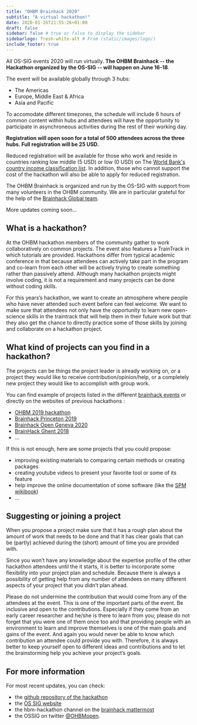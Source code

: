 ```yaml
---
title: "OHBM Brainhack 2020"
subtitle: "A virtual hackathon!"
date: 2020-01-26T21:55:26+01:00
draft: false
sidebar: false # true or false to display the sidebar
sidebarlogo: fresh-white-alt # From (static/images/logo/)
include_footer: true
---
```


All OS-SIG events 2020 will run virtually. **The OHBM Brainhack -- the Hackathon organized by the OS-SIG -- will happen on June 16-18**. 

The event will be available globally through 3 hubs:
-   The Americas
-   Europe, Middle East & Africa
-   Asia and Pacific

To accomodate different timezones, the schedule will include 6 hours of common content within hubs and attendees will have the opportunity to participate in asynchroneous activities during the rest of their working day.

**Registration will open soon for a total of 500 attendees across the three hubs. Full registration will be 25 USD.** 

Reduced registration will be available for those who work and reside in countries ranking low middle (5 USD) or low (0 USD) on The [World Bank's country income classification list](https://www.humanbrainmapping.org/files/2020/List%20of%20Economies.pdf). In addition, those who cannot support the cost of the hackathon will also be able to apply for reduced registration.

The OHBM Brainhack is organized and run by the OS-SIG with support from many volunteers in the OHBM community. We are in particular grateful for the help of the [Brainhack Global team](http://www.brainhack.org/global2019/). 

More updates coming soon...

## What is a hackathon?

At the OHBM hackathon members of the community gather to work collaboratively on common projects. The event also features a TrainTrack in which tutorials are provided. Hackathons differ from typical academic conference in that because attendees can actively take part in the program and co-learn from each other will be actively trying to create something rather than passively attend. Although many hackathon projects might involve coding, it is not a requirement and many projects can be done without coding skills.

For this years’s hackathon, we want to create an atmosphere where people who have never attended such event before can feel welcome. We want to make sure that attendees not only have the opportunity to learn new open-science skills in the traintrack that will help them in their future work but that they also get the chance to directly practice some of those skills by joining and collaborate on a hackathon project.

## What kind of projects can you find in a hackathon?

The projects can be things the project leader is already working on, or a project they would like to receive contribution/opinion/help, or a completely new project they would like to accomplish with group work.

You can find example of projects listed in the different [brainhack events](http://www.brainhack.org/) or directly on the websites of previous hackathons :

-   [OHBM 2019 hackathon](https://github.com/ohbm/hackathon2019/issues)
-   [Brainhack Princeton 2019](https://github.com/brainhack-princeton/brainhack-princeton-2019)
-   [Brainhack Open Geneva 2020](https://brainhack.ch/#portfolio)
-   [BrainHack Ghent 2018](https://brainhackghent.github.io)
-   ...

If this is not enough, here are some projects that you could propose:
-   improving existing materials to comparing certain methods or creating packages
-   creating youtube videos to present your favorite tool or some of its feature
-   help improve the online documentation of some software (like the [SPM wikibook](https://en.wikibooks.org/wiki/SPM))
-   ...

## Suggesting or joining a project

When you propose a project make sure that it has a rough plan about the amount of work that needs to be done and that it has clear goals that can be (partly) achieved during the (short) amount of time you are provided with.

Since you won’t have any knowledge about the expertise profile of the other hackathon attendees until the it starts, it is better to incorporate some flexibility into your project plan and schedule. Because there is always a possibility of getting help from any number of attendees on many different aspects of your project that you didn’t plan ahead.

Please do not undermine the contribution that would come from any of the attendees at the event. This is one of the important parts of the event. Be inclusive and open to the contributions. Especially if they come from an early career researcher and he/she is there to learn from you; please do not forget that you were one of them once too and that providing people with an environment to learn and improve themselves is one of the main goals and gains of the event. And again you would never be able to know which contribution an attendee could provide you with. Therefore, it is always better to keep yourself open to different ideas and contributions and to let the brainstorming help you achieve your project’s goals.

## For more information
For most recent updates, you can check:
-   the [github repository of the hackathon](https://github.com/ohbm/hackathon2020)
-   the [OS SIG website](https://ossig.netlify.com/)
-   the hbm-hackathon channel on the [brainhack mattermost](https://mattermost.brainhack.org/signup_user_complete/?id=orpd9qqjb7gqpnwg5k1fdagrq)
-   the OSSIG on twitter [@OHBMopen](https://twitter.com/ohbmopen).
